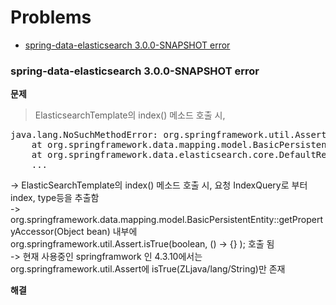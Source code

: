 # Problems

- <a href="#prob1">spring-data-elasticsearch 3.0.0-SNAPSHOT error</a>



<div id="prob1"></div>  

### spring-data-elasticsearch 3.0.0-SNAPSHOT error

**문제**  

> ElasticsearchTemplate의 index() 메소드 호출 시,

  
<pre>
java.lang.NoSuchMethodError: org.springframework.util.Assert.isTrue(ZLjava/util/function/Supplier;)V
	at org.springframework.data.mapping.model.BasicPersistentEntity.getPropertyAccessor(BasicPersistentEntity.java:427)
	at org.springframework.data.elasticsearch.core.DefaultResultMapper.setPersistentEntityId(DefaultResultMapper.java:182)
	...
</pre>


-> ElasticSearchTemplate의 index() 메소드 호출 시, 요청 IndexQuery로 부터 index, type등을 추출함  
-> org.springframework.data.mapping.model.BasicPersistentEntity::getPropertyAccessor(Object bean) 내부에  
   org.springframework.util.Assert.isTrue(boolean, () -> {} ); 호출 됨  
-> 현재 사용중인 springframwork 인 4.3.10에서는 org.springframework.util.Assert에 isTrue(ZLjava/lang/String)만 존재



**해결**  







      


















